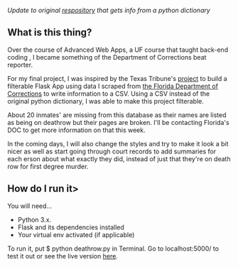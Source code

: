 <i>Update to original <a href="https://github.com/ceostroff/florida-death-row">respository</a> that gets info from a python dictionary </i>
<h2> What is this thing?</h2>

Over the course of Advanced Web Apps, a UF course that taught back-end coding , I became something of the Department of Corrections beat reporter. 


For my final project, I was inspired by the Texas Tribune's <a href="https://apps.texastribune.org/death-row/">project</a> to build a filterable Flask App using data I scraped from <a href="http://www.dc.state.fl.us/activeinmates/deathrowroster.asp">the Florida Department of Corrections</a> to write information to a CSV. Using a CSV instead of the original python dictionary, I was able to make this project filterable.

About 20 inmates' are missing from this database as their names are listed as being on deathrow but their pages are broken. I'll be contacting Florida's DOC to get more information on that this week.

In the coming days, I will also change the styles and try to make it look a bit nicer as well as start going through court records to add summaries for each erson about what exactly they did, instead of just that they're on death row for first degree murder.

<h2>How do I run it></h2>

You will need...
<ul>
<li>Python 3.x.</li>
<li>Flask and its dependencies installed</li>
<li>Your virtual env activated (if applicable)</li>
</ul>

To run it, put $ python deathrow.py in Terminal. Go to localhost:5000/ to test it out or see the live version <a href="http://ceostroff.com/florida-death-row/">here</a>. 



